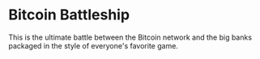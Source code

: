 Bitcoin Battleship
==========

This is the ultimate battle between the Bitcoin network and the big banks packaged in the style of everyone's favorite game.
